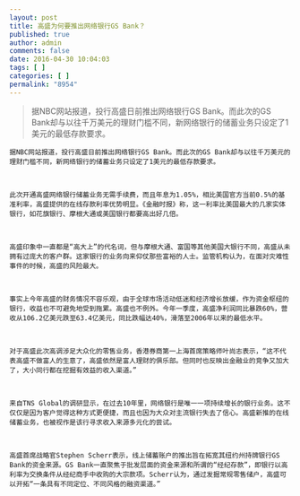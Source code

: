 ```yaml
---
layout: post
title: 高盛为何要推出网络银行GS Bank？
published: true
author: admin
comments: false
date: 2016-04-30 10:04:03
tags: [ ]
categories: [ ]
permalink: "8954"
---
```

> 据NBC网站报道，投行高盛日前推出网络银行GS Bank。而此次的GS Bank却与以往千万美元的理财门槛不同，新网络银行的储蓄业务只设定了1美元的最低存款要求。


  
    
  
  
  
  
  
  
    据NBC网站报道，投行高盛日前推出网络银行GS Bank。而此次的GS Bank却与以往千万美元的理财门槛不同，新网络银行的储蓄业务只设定了1美元的最低存款要求。
  
  
  
    此次开通高盛网络银行储蓄业务无需手续费，而且年息为1.05%，相比美国官方当前0.5%的基准利率，高盛提供的在线存款利率优势明显。《金融时报》称，这一利率比美国最大的几家实体银行，如花旗银行、摩根大通或美国银行都要高出好几倍。
  
  
  
    高盛印象中一直都是“高大上”的代名词，但与摩根大通、富国等其他美国大银行不同，高盛从未拥有过庞大的客户群。这家银行的业务向来仰仗那些富裕的人士。监管机构认为，在面对灾难性事件的时候，高盛的风险最大。
  
  
  
    事实上今年高盛的财务情况不容乐观，由于全球市场活动低迷和经济增长放缓，作为资金枢纽的银行，收益也不可避免地受到拖累。高盛也不例外。今年一季度，高盛净利润同比暴跌60%，营收从106.2亿美元跌至63.4亿美元，同比跌幅达40%，滑落至2006年以来的最低水平。
  
  
  
    对于高盛此次高调涉足大众化的零售业务，香港券商第一上海首席策略师叶尚志表示，“这不代表高盛不做富人的生意了，高盛依然是富人理财的俱乐部。但同时也反映出金融业的竞争又加大了，大小同行都在挖掘有效益的收入渠道。”
  
  
  
    来自TNS Global的调研显示，在过去10年里，网络银行是唯一一项持续增长的银行业务。这不仅仅是因为客户觉得这种方式更便捷，而且也因为大众对主流银行失去了信心。高盛新推的在线储蓄业务，也被视作是该行寻求收入来源多元化的尝试。
  
  
  
    高盛首席战略官Stephen Scherr表示，线上储蓄账户的推出旨在拓宽其纽约州持牌银行GS Bank的资金来源。GS Bank一直聚焦于批发层面的资金来源和所谓的“经纪存款”，即银行以高利率为交换条件从经纪商手中收购的大宗款项。Scherr认为，通过发掘常规零售储户，高盛可以开拓“一条具有不同定位、不同风格的融资渠道。”
  
